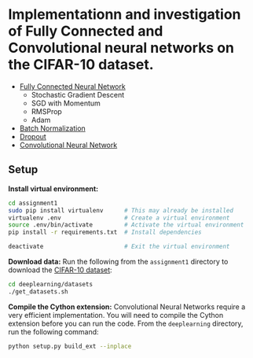 # Implementationn and investigation of Fully Connected and Convolutional neural networks on the CIFAR-10 dataset. #
* [Fully Connected Neural Network](https://github.com/alexvlis/cnn-cifar10/blob/master/FullyConnectedNets.ipynb)
	* Stochastic Gradient Descent
	* SGD with Momentum
	* RMSProp
	* Adam
* [Batch Normalization](https://github.com/alexvlis/cnn-cifar10/blob/master/BatchNormalization.ipynb)
* [Dropout](https://github.com/alexvlis/cnn-cifar10/blob/master/Dropout.ipynb)
* [Convolutional Neural Network](https://github.com/alexvlis/cnn-cifar10/blob/master/ConvolutionalNetworks.ipynb)


## Setup

**Install virtual environment:**
```bash
cd assignment1
sudo pip install virtualenv      # This may already be installed
virtualenv .env                  # Create a virtual environment
source .env/bin/activate         # Activate the virtual environment
pip install -r requirements.txt  # Install dependencies

deactivate                       # Exit the virtual environment
```

**Download data:** Run the following from the `assignment1` directory to download the [CIFAR-10 dataset](https://www.cs.toronto.edu/~kriz/cifar.html):
```bash
cd deeplearning/datasets
./get_datasets.sh
```

**Compile the Cython extension:** Convolutional Neural Networks require a very
efficient implementation. You will need to compile the Cython extension
before you can run the code. From the `deeplearning` directory, run the following
command:

```bash
python setup.py build_ext --inplace
```
